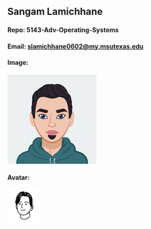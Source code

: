 ## Sangam Lamichhane
#### Repo: 5143-Adv-Operating-Systems
#### Email: slamichhane0602@my.msutexas.edu
#### Image:
<img src="https://github.com/Magnas55/3013-Algorithms/blob/main/AvatarMaker.png" width="200">

#### Avatar:
<img src="https://github.com/Magnas55/3013-Algorithms/blob/main/Sangamavatar.jpg" width="75">
